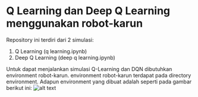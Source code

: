 # Q Learning dan Deep Q Learning menggunakan robot-karun
 
Repository ini terdiri dari 2 simulasi:
1. Q Learning (q learning.ipynb)
2. Deep Q Learning (deep q learning.ipynb)

Untuk dapat menjalankan simulasi Q-Learning dan DQN dibutuhkan environment robot-karun. environment robot-karun terdapat pada directory environment. Adapun environment yang dibuat adalah seperti pada gambar berikut ini:
![alt text](https://github.com/oektomo/robot-karun/blob/main/pic/robot-karun.png?raw=true)
